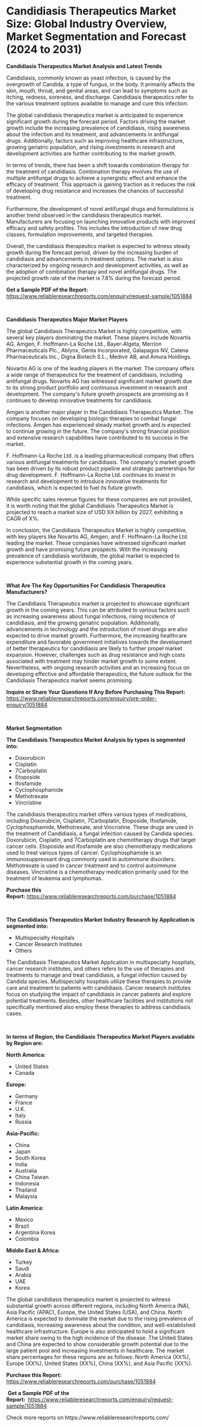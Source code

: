 <p><h1>Candidiasis Therapeutics Market Size: Global Industry Overview, Market Segmentation and Forecast (2024 to 2031)</h1></p><p><strong>Candidiasis Therapeutics Market Analysis and Latest Trends</strong></p>
<p><p>Candidiasis, commonly known as yeast infection, is caused by the overgrowth of Candida, a type of fungus, in the body. It primarily affects the skin, mouth, throat, and genital areas, and can lead to symptoms such as itching, redness, soreness, and discharge. Candidiasis therapeutics refer to the various treatment options available to manage and cure this infection.</p><p>The global candidiasis therapeutics market is anticipated to experience significant growth during the forecast period. Factors driving the market growth include the increasing prevalence of candidiasis, rising awareness about the infection and its treatment, and advancements in antifungal drugs. Additionally, factors such as improving healthcare infrastructure, growing geriatric population, and rising investments in research and development activities are further contributing to the market growth.</p><p>In terms of trends, there has been a shift towards combination therapy for the treatment of candidiasis. Combination therapy involves the use of multiple antifungal drugs to achieve a synergistic effect and enhance the efficacy of treatment. This approach is gaining traction as it reduces the risk of developing drug resistance and increases the chances of successful treatment.</p><p>Furthermore, the development of novel antifungal drugs and formulations is another trend observed in the candidiasis therapeutics market. Manufacturers are focusing on launching innovative products with improved efficacy and safety profiles. This includes the introduction of new drug classes, formulation improvements, and targeted therapies.</p><p>Overall, the candidiasis therapeutics market is expected to witness steady growth during the forecast period, driven by the increasing burden of candidiasis and advancements in treatment options. The market is also characterized by ongoing research and development activities, as well as the adoption of combination therapy and novel antifungal drugs. The projected growth rate of the market is 7.8% during the forecast period.</p></p>
<p><strong>Get a Sample PDF of the Report:&nbsp;</strong> <a href="https://www.reliableresearchreports.com/enquiry/request-sample/1051884">https://www.reliableresearchreports.com/enquiry/request-sample/1051884</a></p>
<p>&nbsp;</p>
<p><strong>Candidiasis Therapeutics Major Market Players</strong></p>
<p><p>The global Candidiasis Therapeutics Market is highly competitive, with several key players dominating the market. These players include Novartis AG, Amgen, F. Hoffmann-La Roche Ltd., Bayer-Algeta, Merrion Pharmaceuticals Plc., Ablynx, Genta Incorporated, Galapagos NV, Catena Pharmaceuticals Inc., Digna Biotech S.L., Medivir AB, and Amura Holdings.</p><p>Novartis AG is one of the leading players in the market. The company offers a wide range of therapeutics for the treatment of candidiasis, including antifungal drugs. Novartis AG has witnessed significant market growth due to its strong product portfolio and continuous investment in research and development. The company's future growth prospects are promising as it continues to develop innovative treatments for candidiasis.</p><p>Amgen is another major player in the Candidiasis Therapeutics Market. The company focuses on developing biologic therapies to combat fungal infections. Amgen has experienced steady market growth and is expected to continue growing in the future. The company's strong financial position and extensive research capabilities have contributed to its success in the market.</p><p>F. Hoffmann-La Roche Ltd. is a leading pharmaceutical company that offers various antifungal treatments for candidiasis. The company's market growth has been driven by its robust product pipeline and strategic partnerships for drug development. F. Hoffmann-La Roche Ltd. continues to invest in research and development to introduce innovative treatments for candidiasis, which is expected to fuel its future growth.</p><p>While specific sales revenue figures for these companies are not provided, it is worth noting that the global Candidiasis Therapeutics Market is projected to reach a market size of USD XX billion by 2027, exhibiting a CAGR of X%.</p><p>In conclusion, the Candidiasis Therapeutics Market is highly competitive, with key players like Novartis AG, Amgen, and F. Hoffmann-La Roche Ltd. leading the market. These companies have witnessed significant market growth and have promising future prospects. With the increasing prevalence of candidiasis worldwide, the global market is expected to experience substantial growth in the coming years.</p></p>
<p>&nbsp;</p>
<p><strong>What Are The Key Opportunities For Candidiasis Therapeutics Manufacturers?</strong></p>
<p><p>The Candidiasis Therapeutics market is projected to showcase significant growth in the coming years. This can be attributed to various factors such as increasing awareness about fungal infections, rising incidence of candidiasis, and the growing geriatric population. Additionally, advancements in technology and the introduction of novel drugs are also expected to drive market growth. Furthermore, the increasing healthcare expenditure and favorable government initiatives towards the development of better therapeutics for candidiasis are likely to further propel market expansion. However, challenges such as drug resistance and high costs associated with treatment may hinder market growth to some extent. Nevertheless, with ongoing research activities and an increasing focus on developing effective and affordable therapeutics, the future outlook for the Candidiasis Therapeutics market seems promising.</p></p>
<p><strong>Inquire or Share Your Questions If Any Before Purchasing This Report:</strong> <a href="https://www.reliableresearchreports.com/enquiry/pre-order-enquiry/1051884">https://www.reliableresearchreports.com/enquiry/pre-order-enquiry/1051884</a></p>
<p>&nbsp;</p>
<p><strong>Market Segmentation</strong></p>
<p><strong>The Candidiasis Therapeutics Market Analysis by types is segmented into:</strong></p>
<p><ul><li>Doxorubicin</li><li>Cisplatin</li><li>7Carboplatin</li><li>Etoposide</li><li>Ifosfamide</li><li>Cyclophosphamide</li><li>Methotrexate</li><li>Vincristine</li></ul></p>
<p><p>The candidiasis therapeutics market offers various types of medications, including Doxorubicin, Cisplatin, 7Carboplatin, Etoposide, Ifosfamide, Cyclophosphamide, Methotrexate, and Vincristine. These drugs are used in the treatment of Candidiasis, a fungal infection caused by Candida species. Doxorubicin, Cisplatin, and 7Carboplatin are chemotherapy drugs that target cancer cells. Etoposide and Ifosfamide are also chemotherapy medications used to treat various types of cancer. Cyclophosphamide is an immunosuppressant drug commonly used in autoimmune disorders. Methotrexate is used in cancer treatment and to control autoimmune diseases. Vincristine is a chemotherapy medication primarily used for the treatment of leukemia and lymphomas.</p></p>
<p><strong>Purchase this Report:&nbsp;</strong><a href="https://www.reliableresearchreports.com/purchase/1051884">https://www.reliableresearchreports.com/purchase/1051884</a></p>
<p>&nbsp;</p>
<p><strong>The Candidiasis Therapeutics Market Industry Research by Application is segmented into:</strong></p>
<p><ul><li>Multispecialty Hospitals</li><li>Cancer Research Institutes</li><li>Others</li></ul></p>
<p><p>The Candidiasis Therapeutics Market Application in multispecialty hospitals, cancer research institutes, and others refers to the use of therapies and treatments to manage and treat candidiasis, a fungal infection caused by Candida species. Multispecialty hospitals utilize these therapies to provide care and treatment to patients with candidiasis. Cancer research institutes focus on studying the impact of candidiasis in cancer patients and explore potential treatments. Besides, other healthcare facilities and institutions not specifically mentioned also employ these therapies to address candidiasis cases.</p></p>
<p>&nbsp;</p>
<p><strong>In terms of Region, the Candidiasis Therapeutics Market Players available by Region are:</strong></p>
<p>
    <p> <strong> North America: </strong>
        <ul>
            <li>United States</li>
            <li>Canada</li>
        </ul>
        </p> 
    <p> <strong> Europe: </strong>
        <ul>
            <li>Germany</li>
            <li>France</li>
            <li>U.K.</li>
            <li>Italy</li>
            <li>Russia</li>
        </ul>
        </p> 
    <p> <strong> Asia-Pacific: </strong>
        <ul>
            <li>China</li>
            <li>Japan</li>
            <li>South Korea</li>
            <li>India</li>
            <li>Australia</li>
            <li>China Taiwan</li>
            <li>Indonesia</li>
            <li>Thailand</li>
            <li>Malaysia</li>
        </ul>
        </p> 
    <p> <strong> Latin America: </strong>
        <ul>
            <li>Mexico</li>
            <li>Brazil</li>
            <li>Argentina Korea</li>
            <li>Colombia</li>
        </ul>
        </p> 
    <p> <strong> Middle East & Africa: </strong>
        <ul>
            <li>Turkey</li>
            <li>Saudi</li>
            <li>Arabia</li>
            <li>UAE</li>
            <li>Korea</li>
        </ul>
    </p>
    </p>
<p><p>The global candidiasis therapeutics market is projected to witness substantial growth across different regions, including North America (NA), Asia Pacific (APAC), Europe, the United States (USA), and China. North America is expected to dominate the market due to the rising prevalence of candidiasis, increasing awareness about the condition, and well-established healthcare infrastructure. Europe is also anticipated to hold a significant market share owing to the high incidence of the disease. The United States and China are expected to show considerable growth potential due to the large patient pool and increasing investments in healthcare. The market share percentages for these regions are as follows: North America (XX%), Europe (XX%), United States (XX%), China (XX%), and Asia Pacific (XX%).</p></p>
<p><strong>Purchase this Report: </strong><a href="https://www.reliableresearchreports.com/purchase/1051884">https://www.reliableresearchreports.com/purchase/1051884</a></p>
<p>&nbsp;<strong>Get a Sample PDF of the Report:&nbsp;&nbsp;</strong><a href="https://www.reliableresearchreports.com/enquiry/request-sample/1051884">https://www.reliableresearchreports.com/enquiry/request-sample/1051884</a></p>
<p><strong></strong></p>
<p>Check more reports on https://www.reliableresearchreports.com/</p>